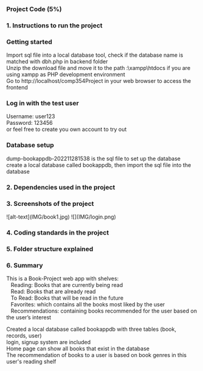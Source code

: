 <h3>Project Code (5%)</h3>


<h3>1. Instructions to run the project</h3>
<h3>Getting started</h3>
Import sql file into a local database tool, check if the database name is matched with dbh.php in backend folder <br>
Unzip the download file and move it to the path :\xampp\htdocs if you are using xampp as PHP development environment <br>
Go to http://localhost/comp354Project in your web browser to access the frontend

<h3>Log in with the test user</h3>
Username: user123 <br>
Password: 123456 <br>
or feel free to create you own account to try out

<h3>Database setup</h3>
dump-bookappdb-202211281538 is the sql file to set up the database <br>
create a local database called bookappdb, then import the sql file into the database <br>

<h3>2. Dependencies used in the project</h3>
<h3>3. Screenshots of the project</h3>
![alt-text](IMG/book1.jpg)
![](IMG/login.png)
<h3>4. Coding standards in the project</h3>
<h3>5. Folder structure explained</h3>
<h3>6. Summary</h3>
This is a Book-Project web app with shelves:<br>
&nbsp;&nbsp;&nbsp;Reading: Books that are currently being read<br>
&nbsp;&nbsp;&nbsp;Read: Books that are already read<br>
&nbsp;&nbsp;&nbsp;To Read: Books that will be read in the future<br>
&nbsp;&nbsp;&nbsp;Favorites: which contains all the books most liked by the user<br>
&nbsp;&nbsp;&nbsp;Recommendations: containing books recommended for the user
based on the user’s interest<br>

Created a local database called bookappdb with three tables (book, records, user)<br>
login, signup system are included<br>
Home page can show all books that exist in the database<br>
The recommendation of books to a user is based on book genres in this user's reading shelf<br>
